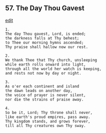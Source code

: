 
## 57.  The Day Thou Gavest
[edit](https://docs.google.com/document/d/1ReaOapH9Owdb1WZTB-_VUPsblk6l1Kri/edit?mode=html)




    1.
    The day Thou gavest, Lord, is ended;
    the darkness falls at Thy behest;
    to Thee our morning hymns ascended;
    Thy praise shall hallow now our rest.

    2.
    We thank Thee that Thy church, unsleeping
    while earth rolls onward into light,
    through all the world her watch is keeping,
    and rests not now by day or night.

    3.
    As o'er each continent and island
    the dawn leads on another day,
    the voice of prayer is never silent,
    nor die the strains of praise away.

    4.
    So be it, Lord; Thy throne shall never,
    like earth's proud empires, pass away.
    Thy kingdom stands, and grows forever,
    till all Thy creatures own Thy sway.
